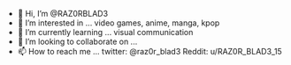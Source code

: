 - 👋 Hi, I’m @RAZ0RBLAD3
- 👀 I’m interested in ... video games, anime, manga, kpop
- 🌱 I’m currently learning ... visual communication
- 💞️ I’m looking to collaborate on ...
- 📫 How to reach me ... twitter: @raz0r_blad3 Reddit: u/RAZ0R_BLAD3_15

<!---
RAZ0RBLAD3/RAZ0RBLAD3 is a ✨ special ✨ repository because its `README.md` (this file) appears on your GitHub profile.
You can click the Preview link to take a look at your changes.
--->
